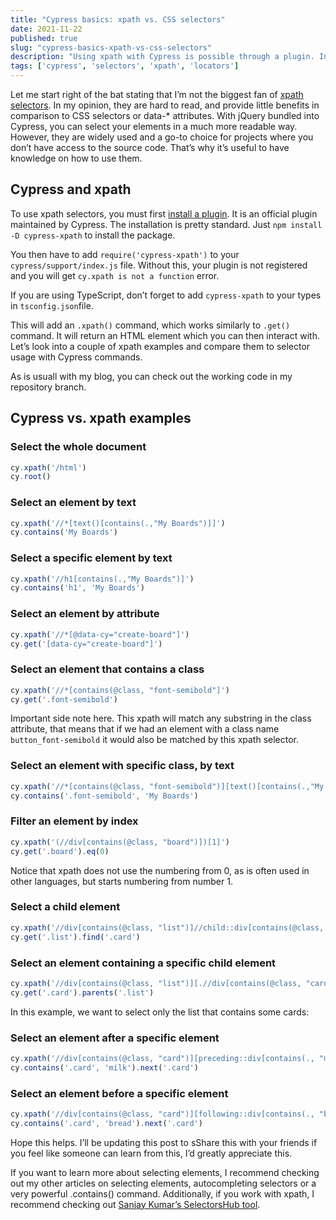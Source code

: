 ```yaml
---
title: "Cypress basics: xpath vs. CSS selectors"
date: 2021-11-22
published: true
slug: "cypress-basics-xpath-vs-css-selectors"
description: "Using xpath with Cypress is possible through a plugin. In this post I show you how to install this plugin and show you some examples how to use xpath and compare it to Cypress commands."
tags: ['cypress', 'selectors', 'xpath', 'locators']
---
```

Let me start right of the bat stating that I’m not the biggest fan of [xpath selectors](https://developer.mozilla.org/en-US/docs/Web/XPath). In my opinion, they are hard to read, and provide little benefits in comparison to CSS selectors or data-* attributes. With jQuery bundled into Cypress, you can select your elements in a much more readable way. However, they are widely used and a go-to choice for projects where you don’t have access to the source code. That’s why it’s useful to have knowledge on how to use them.

## Cypress and xpath
To use xpath selectors, you must first [install a plugin](https://github.com/cypress-io/cypress-xpath). It is an official plugin maintained by Cypress. The installation is pretty standard. Just `npm install -D cypress-xpath` to install the package. 

You then have to add `require('cypress-xpath')` to your `cypress/support/index.js` file. Without this, your plugin is not registered and you will get `cy.xpath is not a function` error.

If you are using TypeScript, don’t forget to add `cypress-xpath` to your types in `tsconfig.json`file.

This will add an `.xpath()` command, which works similarly to `.get()` command. It will return an HTML element which you can then interact with. Let’s look into a couple of xpath examples and compare them to selector usage with Cypress commands.

As is usuall with my blog, you can check out the working code in my repository branch.

## Cypress vs. xpath examples
### Select the whole document
```ts
cy.xpath('/html')
cy.root()
```

### Select an element by text
```ts
cy.xpath('//*[text()[contains(.,"My Boards")]]')
cy.contains('My Boards')
```

### Select a specific element by text
```ts
cy.xpath('//h1[contains(.,"My Boards")]')
cy.contains('h1', 'My Boards')
```

### Select an element by attribute
```ts
cy.xpath('//*[@data-cy="create-board"]')
cy.get('[data-cy="create-board"]')
```

### Select an element that contains a class
```ts
cy.xpath('//*[contains(@class, "font-semibold"]')
cy.get('.font-semibold')
```
Important side note here. This xpath will match any substring in the class attribute, that means that if we had an element with a class name `button_font-semibold` it would also be matched by this xpath selector.

### Select an element with specific class, by text
```ts
cy.xpath('//*[contains(@class, "font-semibold")][text()[contains(.,"My Boards")]]')
cy.contains('.font-semibold', 'My Boards')
```

### Filter an element by index
```ts
cy.xpath('(//div[contains(@class, "board")])[1]')
cy.get('.board').eq(0)
```
Notice that xpath does not use the numbering from 0, as is often used in other languages, but starts numbering from number 1.

### Select a child element
```ts
cy.xpath('//div[contains(@class, "list")]//child::div[contains(@class, "card")]')
cy.get('.list').find('.card')
```

### Select an element containing a specific child element
```ts
cy.xpath('//div[contains(@class, "list")][.//div[contains(@class, "card")]]')
cy.get('.card').parents('.list')
```
In this example, we want to select only the list that contains some cards:

<v-img alt="Selecting only the list with cards" src="list-with-cards.png" shadow="shadow-lg"></v-img>

### Select an element after a specific element
```ts
cy.xpath('//div[contains(@class, "card")][preceding::div[contains(., "milk")]]')
cy.contains('.card', 'milk').next('.card')
```

### Select an element before a specific element
```ts
cy.xpath('//div[contains(@class, "card")][following::div[contains(., "bread")]]')
cy.contains('.card', 'bread').next('.card')
```
Hope this helps. I’ll be updating this post to sShare this with your friends if you feel like someone can learn from this, I’d greatly appreciate this.

If you want to learn more about selecting elements, I recommend checking out my other articles on <nuxt-link to="/cypress-basics-selecting-elements">selecting elements</nuxt-link>, <nuxt-link to="/autocompleting-selectors-in-cypress-with-typescript">autocompleting selectors</nuxt-link> or a very powerful <nuxt-link to="/contains-an-overlooked-gem-in-cypress">.contains() command</nuxt-link>. Additionally, if you work with xpath, I recommend checking out [Sanjay Kumar’s SelectorsHub tool](https://selectorshub.com/testcase-studio/).
